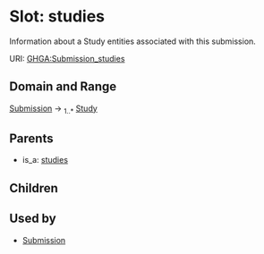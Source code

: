 
# Slot: studies


Information about a Study entities associated with this submission.

URI: [GHGA:Submission_studies](https://w3id.org/GHGA/Submission_studies)


## Domain and Range

[Submission](Submission.md) &#8594;  <sub>1..\*</sub> [Study](Study.md)

## Parents

 *  is_a: [studies](studies.md)

## Children


## Used by

 * [Submission](Submission.md)
